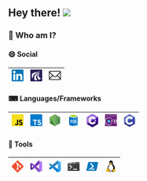 ## Hey there! <img src="https://media.giphy.com/media/hvRJCLFzcasrR4ia7z/giphy.gif" width="24">

### 🤵 Who am I?

#### 😄 Social
| [<img src="logos/social/linkedin.png" alt="linkedin logo" width="24">](https://www.linkedin.com/in/lasse-skaalum/) | [<img src="logos/social/aau.png" alt="aau logo" width="24">](https://vbn.aau.dk/da/persons/lasse-damsgaard-skaalum) | [<img src="logos/social/mail.png" alt="mail logo" width="24">](mailto:lasse.skaalum@gmail.com) |
|------|---|---|

#### ⌨ Languages/Frameworks

| [<img src="logos/languages-frameworks/javascript.png" alt="js logo" width="24">](https://www.javascript.com/) | [<img src="logos/languages-frameworks/typescript.png" alt="typescript logo" width="24">](https://www.typescriptlang.org/) | [<img src="logos/languages-frameworks/nodejs.png" alt="nodejs logo" width="24">](https://nodejs.org/) | [<img src="logos/languages-frameworks/sql.png" alt="sql logo" width="24">](https://docs.microsoft.com/en-us/sql/) | [<img src="logos/languages-frameworks/c-sharp.png" alt="csharp logo" width="24">](https://docs.microsoft.com/en-us/dotnet/csharp/) | [<img src="logos/languages-frameworks/entity-framework-core.png" alt="efcore logo" width="24">](https://docs.microsoft.com/en-us/ef/core/) | [<img src="logos/languages-frameworks/c.png" alt="c logo" width="24">](https://docs.microsoft.com/en-us/cpp/c-language/c-language-reference) |
|------|---|---|---|---|---|---|

#### 🔧 Tools

|[<img src="logos/tools/git.png" alt="git logo" width="24">](https://git-scm.com/)| [<img src="logos/tools/visual-studio.png" alt="vs logo" width="24">](https://visualstudio.microsoft.com/vs/)|[<img src="logos/tools/visual-studio-code.png" alt="vscode logo" width="24">](https://code.visualstudio.com/)|[<img src="logos/tools/windows-terminal.png" alt="windows terminal logo" width="24">](https://github.com/microsoft/terminal)| [<img src="logos/tools/powershell.png" alt="powershell logo" width="24">](https://docs.microsoft.com/en-us/powershell/scripting/overview) | [<img src="logos/tools/linux.png" alt="linux logo" width="24">](https://www.linux.org/) | 
|------|---|---|---|---|---|
